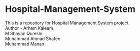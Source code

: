 # Hospital-Management-System
This is a repository for Hospital Management System project.
<br>
Author - Arham Kaleem
<br>
M Shayan Qureshi
<br>
Muhammad Ahmad Shafee
<br>
Muhammad Manan
